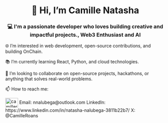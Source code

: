 <h1 align="center">👋 Hi, I’m Camille Natasha</h1>

<h3 align="center">💻 I'm a passionate developer who loves building creative and impactful projects., Web3 Enthusiast and AI</h3>

🌐 I’m interested in web development, open-source contributions, and building OnChain.

📚 I’m currently learning React, Python, and cloud technologies.

🤝 I’m looking to collaborate on open-source projects, hackathons, or anything that solves real-world problems.

📫 How to reach me:
<p align="l[eft">
  <a href="https://twitter.com/(https://x.com/CamilleRoans)" target="blank"><img align="center" src="https://raw.githubusercontent.com/rahuldkjain/github-profile-readme-generator/master/src/images/icons/Social/twitter.svg" alt="camilleroans" height="30" width="40" /></a>
Email: nnalubega@outlook.com
LinkedIn: https://www.linkedin.com/in/natasha-nalubega-3811b22b7/
X: @CamilleRoans
